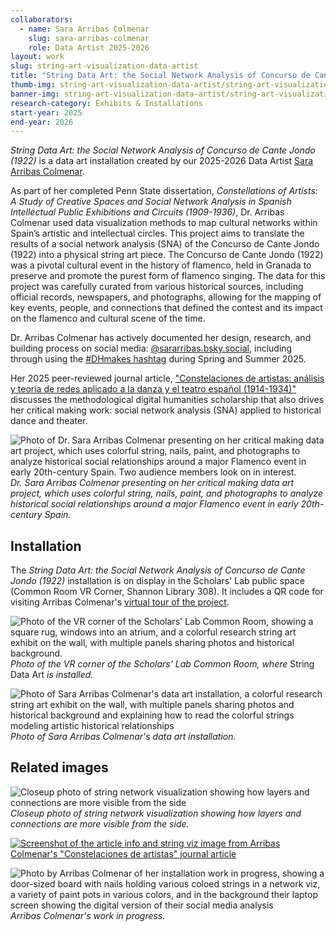 ```yaml
---
collaborators: 
  - name: Sara Arribas Colmenar
    slug: sara-arribas-colmenar
    role: Data Artist 2025-2026
layout: work
slug: string-art-visualization-data-artist
title: "String Data Art: the Social Network Analysis of Concurso de Cante Jondo (1922)"
thumb-img: string-art-visualization-data-artist/string-art-visualization-data-artist-thumb.jpg
banner-img: string-art-visualization-data-artist/string-art-visualization-data-artist-banner.png
research-category: Exhibits & Installations
start-year: 2025
end-year: 2026
---
```


*String Data Art: the Social Network Analysis of Concurso de Cante Jondo (1922)* is a data art installation created by our 2025-2026 Data Artist [Sara Arribas Colmenar](/people/sara-arribas-colmenar).

As part of her completed Penn State dissertation, *Constellations of Artists: A Study of Creative Spaces and Social Network Analysis in Spanish Intellectual Public Exhibitions and Circuits (1909-1936)*, Dr. Arribas Colmenar used data visualization methods to map cultural networks within Spain’s artistic and intellectual circles. This project aims to translate the results of a social network analysis (SNA) of the Concurso de Cante Jondo (1922) into a physical string art piece. The Concurso de Cante Jondo (1922) was a pivotal cultural event in the history of flamenco, held in Granada to preserve and promote the purest form of flamenco singing. The data for this project was carefully curated from various historical sources, including official records, newspapers, and photographs, allowing for the mapping of key events, people, and connections that defined the contest and its impact on the flamenco and cultural scene of the time.

Dr. Arribas Colmenar has actively documented her design, research, and building process on social media: [@sararribas.bsky.social](https://bsky.app/profile/sararribas.bsky.social), including through using the [#DHmakes hashtag](https://bsky.app/search?q=from%3Asararribas.bsky.social+%23dhmakes) during Spring and Summer 2025.

Her 2025 peer-reviewed journal article, ["Constelaciones de artistas: análisis y teoría de redes aplicado a la danza y el teatro español (1914-1934)"](https://doi.org/10.5944/rhd.vol.10.2025.42787) discusses the methodological digital humanities scholarship that also drives her critical making work: social network analysis (SNA) applied to historical dance and theater. 

![Photo of Dr. Sara Arribas Colmenar presenting on her critical making data art project, which uses colorful string, nails, paint, and photographs to analyze historical social relationships around a major Flamenco event in early 20th-century Spain. Two audience members look on in interest.](/assets/img/work/string-art-visualization-data-artist/SaraArribasColmenar_2025-09-25Event_3.jpg)
*Dr. Sara Arribas Colmenar presenting on her critical making data art project, which uses colorful string, nails, paint, and photographs to analyze historical social relationships around a major Flamenco event in early 20th-century Spain.*

## Installation
The *String Data Art: the Social Network Analysis of Concurso de Cante Jondo (1922)* installation is on display in the Scholars' Lab public space (Common Room VR Corner, Shannon Library 308). It includes a QR code for visiting Arribas Colmenar's [virtual tour of the project](https://uploads.knightlab.com/storymapjs/eb2990dacedf17ba8548b67d5a5d4dd0/data-string-art-2/index.html).

![Photo of the VR corner of the Scholars' Lab Common Room, showing a square rug, windows into an atrium, and a colorful research string art exhibit on the wall, with multiple panels sharing photos and historical background.](/assets/img/work/string-art-visualization-data-artist/SaraArribasColmenar_2025-09-25Event_6.jpg)
*Photo of the VR corner of the Scholars' Lab Common Room, where* String Data Art *is installed.*

![Photo of Sara Arribas Colmenar's data art installation, a colorful research string art exhibit on the wall, with multiple panels sharing photos and historical background and explaining how to read the colorful strings modeling artistic historical relationships](/assets/img/work/string-art-visualization-data-artist/SaraArribasColmenar_2025-09-25Event_5.jpg)
*Photo of Sara Arribas Colmenar's data art installation.*

## Related images

![Closeup photo of string network visualization showing how layers and connections are more visible from the side](/assets/img/work/string-art-visualization-data-artist/SaraArribasColmenar_2025-09-25Event_7.jpg)
*Closeup photo of string network visualization showing how layers and connections are more visible from the side.*

[![Screenshot of the article info and string viz image from Arribas Colmenar's "Constelaciones de artistas" journal article](/assets/img/work/string-art-visualization-data-artist/string-art-visualization-data-artist_article-cover.png)](https://doi.org/10.5944/rhd.vol.10.2025.42787)

![Photo by Arribas Colmenar of her installation work in progress, showing a door-sized board with nails holding various coloed strings in a network viz, a variety of paint pots in various colors, and in the background their laptop screen showing the digital version of their social media analysis](/assets/img/work/string-art-visualization-data-artist/string-art-visualization-data-artist_in-progress.jpg)
*Arribas Colmenar's work in progress.*
